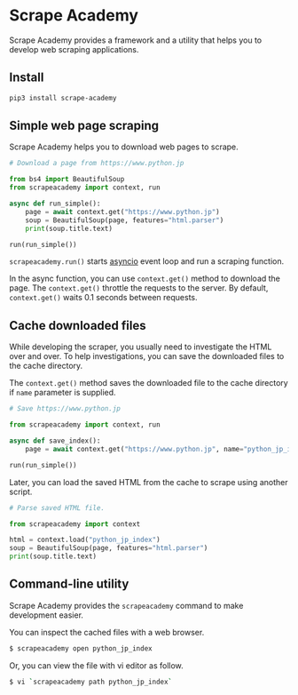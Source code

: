 # Scrape Academy

Scrape Academy provides a framework and a utility that helps you to develop web scraping applications.


## Install

```sh
pip3 install scrape-academy
```

## Simple web page scraping

Scrape Academy helps you to download web pages to scrape.

```python
# Download a page from https://www.python.jp

from bs4 import BeautifulSoup
from scrapeacademy import context, run

async def run_simple():
    page = await context.get("https://www.python.jp")
    soup = BeautifulSoup(page, features="html.parser")
    print(soup.title.text)

run(run_simple())
```

`scrapeacademy.run()` starts [asyncio](https://docs.python.org/3/library/asyncio.html) event loop and run a scraping function.

In the async function, you can use `context.get()` method to download the page. The `context.get()` throttle the requests to the server. By default, `context.get()` waits 0.1 seconds between requests.

## Cache downloaded files

While developing the scraper, you usually need to investigate the HTML over and over. To help investigations, you can save the downloaded files to the cache directory.

The `context.get()` method saves the downloaded file to the cache directory if `name` parameter is supplied.

```python
# Save https://www.python.jp

from scrapeacademy import context, run

async def save_index():
    page = await context.get("https://www.python.jp", name="python_jp_index")

run(run_simple())
```

Later, you can load the saved HTML from the cache to scrape using another script.

```python
# Parse saved HTML file.

from scrapeacademy import context

html = context.load("python_jp_index")
soup = BeautifulSoup(page, features="html.parser")
print(soup.title.text)
```

## Command-line utility

Scrape Academy provides the `scrapeacademy` command to make development easier.

You can inspect the cached files with a web browser.

```sh
$ scrapeacademy open python_jp_index
```

Or, you can view the file with vi editor as follow.

```sh
$ vi `scrapeacademy path python_jp_index`
```
